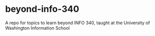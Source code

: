 # beyond-info-340
A repo for topics to learn beyond INFO 340, taught at the University of Washington Information School
